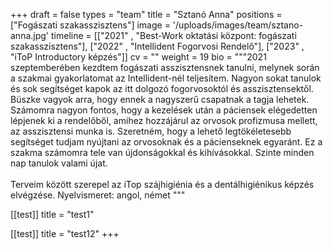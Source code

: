 +++
draft = false
types = "team"
title = "Sztanó Anna"
positions = ["Fogászati szakasszisztens"]
image = '/uploads/images/team/sztano-anna.jpg'
timeline = [["2021" , "Best-Work oktatási központ: fogászati szakasszisztens"], ["2022" , "Intellident Fogorvosi Rendelő"], ["2023" ,  "iToP Introductory képzés"]]
cv = ""
weight = 19
bio =  """2021 szeptemberében kezdtem fogászati asszisztensnek tanulni, melynek során a szakmai gyakorlatomat az Intellident-nél teljesítem. Nagyon sokat tanulok és sok segítséget kapok az itt dolgozó fogorvosoktól és asszisztensektől. Büszke vagyok arra, hogy ennek a nagyszerű csapatnak a tagja lehetek. Számomra nagyon fontos, hogy a kezelések után a páciensek elégedetten lépjenek ki a rendelőből, amihez hozzájárul az orvosok profizmusa mellett, az asszisztensi munka is. Szeretném, hogy a lehető legtökéletesebb segítséget tudjam nyújtani az orvosoknak és a pácienseknek egyaránt. Ez a szakma számomra tele van újdonságokkal és kihívásokkal. Szinte minden nap tanulok valami újat. 
<br><br>
Terveim között szerepel az iTop szájhigiénia és a dentálhigiénikus képzés elvégzése.
Nyelvismeret: angol, német
"""

[[test]]
title = "test1"

[[test]]
title = "test12"
+++
